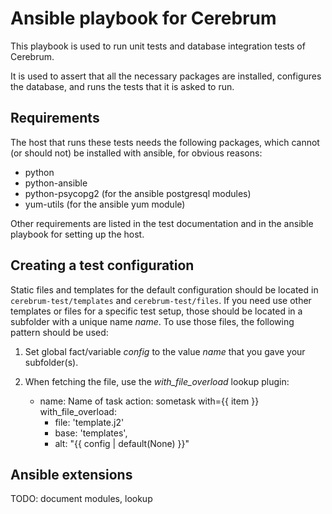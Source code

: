 # Ansible playbook for Cerebrum

This playbook is used to run unit tests and database integration tests of
Cerebrum.

It is used to assert that all the necessary packages are installed, configures
the database, and runs the tests that it is asked to run.

## Requirements

The host that runs these tests needs the following packages, which cannot (or
should not) be installed with ansible, for obvious reasons:

- python
- python-ansible
- python-psycopg2 (for the ansible postgresql modules)
- yum-utils (for the ansible yum module)

Other requirements are listed in the test documentation and in the ansible
playbook for setting up the host.


## Creating a test configuration

Static files and templates for the default configuration should be located in
`cerebrum-test/templates` and `cerebrum-test/files`. If you need use other
templates or files for a specific test setup, those should be located in a
subfolder with a unique name *name*. To use those files, the following pattern
should be used:

1. Set global fact/variable *config* to the value *name* that you gave your
   subfolder(s).
2. When fetching the file, use the *with_file_overload* lookup plugin:

    - name: Name of task
      action: sometask with={{ item }}
      with_file_overload:
        - file: 'template.j2'
        - base: 'templates',
        - alt: "{{ config | default(None) }}"


## Ansible extensions

TODO: document modules, lookup
